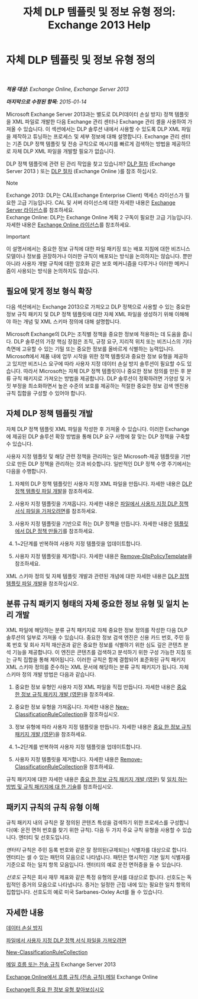 ﻿---
title: '자체 DLP 템플릿 및 정보 유형 정의: Exchange 2013 Help'
TOCTitle: 자체 DLP 템플릿 및 정보 유형 정의
ms:assetid: f4622dba-3347-4758-b4a2-f01b043c908c
ms:mtpsurl: https://technet.microsoft.com/ko-kr/library/JJ674310(v=EXCHG.150)
ms:contentKeyID: 50484543
ms.date: 05/22/2018
mtps_version: v=EXCHG.150
ms.translationtype: MT
---

# 자체 DLP 템플릿 및 정보 유형 정의

 

_**적용 대상:** Exchange Online, Exchange Server 2013_

_**마지막으로 수정된 항목:** 2015-01-14_

Microsoft Exchange Server 2013과는 별도로 DLP(데이터 손실 방지) 정책 템플릿을 XML 파일로 개발한 다음 Exchange 관리 센터나 Exchange 관리 셸을 사용하여 가져올 수 있습니다. 이 섹션에서는 DLP 솔루션 내에서 사용할 수 있도록 DLP XML 파일을 제작하고 튜닝하는 프로세스 및 세부 정보에 대해 설명합니다. Exchange 관리 센터는 기존 DLP 정책 템플릿 및 전송 규칙으로 메시지를 빠르게 검색하는 방법을 제공하므로 자체 DLP XML 파일을 개발할 필요가 없습니다.

DLP 정책 템플릿에 관련 된 관리 작업을 찾고 있습니까? [DLP 절차](dlp-procedures-exchange-2013-help.md) (Exchange Server 2013 ) 또는 [DLP 절차](https://technet.microsoft.com/ko-kr/library/jj938003\(v=exchg.150\)) (Exchange Online )를 참조 하십시오.


> [!NOTE]
> Exchange 2013: DLP는 CAL(Exchange Enterprise Client) 액세스 라이선스가 필요한 고급 기능입니다. CAL 및 서버 라이선스에 대한 자세한 내용은 <A href="https://go.microsoft.com/fwlink/p/?linkid=237292">Exchange Server 라이선스</A>를 참조하세요.<BR>Exchange Online: DLP는 Exchange Online 계획 2 구독이 필요한 고급 기능입니다. 자세한 내용은 <A href="https://go.microsoft.com/fwlink/p/?linkid=286154">Exchange Online 라이선스</A>를 참조하세요.




> [!IMPORTANT]
> 이 설명서에서는 중요한 정보 규칙에 대한 파일 패키징 또는 배포 지침에 대한 비즈니스 모델이나 정보를 권장하거나 이러한 규칙이 배포되는 방식을 논의하지는 않습니다. 뿐만 아니라 사용자 개발 규칙에 대한 암호화 같은 보호 메커니즘을 다루거나 이러한 메커니즘이 사용되는 방식을 논의하지도 않습니다.



## 필요에 맞게 정보 형식 확장

다음 섹션에서는 Exchange 2013으로 가져오고 DLP 정책으로 사용할 수 있는 중요한 정보 규칙 패키지 및 DLP 정책 템플릿에 대한 자체 XML 파일을 생성하기 위해 이해해야 하는 개념 및 XML 스키마 정의에 대해 설명합니다.

Microsoft Exchange의 DLP는 조직별 정책을 중요한 정보에 적용하는 데 도움을 줍니다. DLP 솔루션의 가장 핵심 장점은 조직, 규정 요구, 지리적 위치 또는 비즈니스의 기타 측면에 고유할 수 있는 기밀 또는 중요한 정보를 올바르게 식별하는 능력입니다. Microsoft에서 제품 내에 업무 시작을 위한 정책 템플릿과 중요한 정보 유형을 제공하고 있지만 비즈니스 요구에 따라 사용자 지정 데이터 손실 방지 솔루션이 필요할 수도 있습니다. 따라서 Microsoft는 자체 DLP 정책 템플릿이나 중요한 정보 정의를 만든 후 분류 규칙 패키지로 가져오는 방법을 제공합니다. DLP 솔루션이 정확하려면 가양성 및 거짓 부정을 최소화하면서 높은 수준의 보호를 제공하는 적절한 중요한 정보 검색 엔진용 규칙 집합을 구성할 수 있어야 합니다.

## 자체 DLP 정책 템플릿 개발

자체 DLP 정책 템플릿 XML 파일을 작성한 후 가져올 수 있습니다. 이러한 Exchange에 제공된 DLP 솔루션 확장 방법을 통해 DLP 요구 사항에 잘 맞는 DLP 정책을 구축할 수 있습니다.

사용자 지정 템플릿 및 해당 관련 정책을 관리하는 일은 Microsoft-제공 템플릿을 기반으로 만든 DLP 정책을 관리하는 것과 비슷합니다. 일반적인 DLP 정책 수명 주기에서는 다음을 수행합니다.

1.  자체의 DLP 정책 템플릿인 사용자 지정 XML 파일을 만듭니다. 자세한 내용은 [DLP 정책 템플릿 파일 개발](xml-rule-schema-and-rule-structure-guide-for-dlp-policy-files.md)을 참조하세요.

2.  사용자 지정 템플릿을 가져옵니다. 자세한 내용은 [파일에서 사용자 지정 DLP 정책 서식 파일을 가져오려면](import-a-custom-dlp-policy-template-from-a-file-exchange-2013-help.md)를 참조하세요.

3.  사용자 지정 템플릿을 기반으로 하는 DLP 정책을 만듭니다. 자세한 내용은 [템플릿에서 DLP 정책 만들기](how-to-new-dlp-data-loss-prevention-policy-template.md)를 참조하세요.

4.  1~2단계를 반복하여 사용자 지정 템플릿을 업데이트합니다.

5.  사용자 지정 템플릿을 제거합니다. 자세한 내용은 [Remove-DlpPolicyTemplate](https://technet.microsoft.com/ko-kr/library/jj215739\(v=exchg.150\))을 참조하세요.

XML 스키마 정의 및 자체 템플릿 개발과 관련된 개념에 대한 자세한 내용은 [DLP 정책 템플릿 파일 개발](xml-rule-schema-and-rule-structure-guide-for-dlp-policy-files.md)을 참조하십시오.

## 분류 규칙 패키지 형태의 자체 중요한 정보 유형 및 일치 논리 개발

XML 파일에 해당하는 분류 규칙 패키지로 자체 중요한 정보 정의를 작성한 다음 DLP 솔루션의 일부로 가져올 수 있습니다. 중요한 정보 검색 엔진은 신용 카드 번호, 주민 등록 번호 및 회사 지적 재산권과 같은 중요한 정보를 식별하기 위한 심도 깊은 콘텐츠 분석 기능을 제공합니다. 이 엔진은 콘텐츠를 검색하고 분석하기 위한 구성 가능한 지침 또는 규칙 집합을 통해 제어됩니다. 이러한 규칙은 함께 결합되어 표준화된 규칙 패키지 XML 스키마 정의를 준수하는 XML 문서에 해당하는 분류 규칙 패키지가 됩니다. 자체 스키마 정의 개발 방법은 다음과 같습니다.

1.  중요한 정보 유형인 사용자 지정 XML 파일을 직접 만듭니다. 자세한 내용은 [중요 한 정보 규칙 패키지 개발 (영문)](technical-description-of-xml-schema-for-dlp-rule-packages.md)을 참조하세요.

2.  중요한 정보 유형을 가져옵니다. 자세한 내용은 [New-ClassificationRuleCollection](https://technet.microsoft.com/ko-kr/library/jj218619\(v=exchg.150\))을 참조하십시오.

3.  정보 유형에 따라 사용자 지정 템플릿을 만듭니다. 자세한 내용은 [중요 한 정보 규칙 패키지 개발 (영문)](technical-description-of-xml-schema-for-dlp-rule-packages.md)을 참조하세요.

4.  1~2단계를 반복하여 사용자 지정 템플릿을 업데이트합니다.

5.  사용자 지정 템플릿을 제거합니다. 자세한 내용은 [Remove-ClassificationRuleCollection](https://technet.microsoft.com/ko-kr/library/jj218670\(v=exchg.150\))을 참조하세요.

규칙 패키지에 대한 자세한 내용은 [중요 한 정보 규칙 패키지 개발 (영문)](technical-description-of-xml-schema-for-dlp-rule-packages.md) 및 [일치 하는 방법 및 규칙 패키지에 대 한 기술](technical-description-of-xsd-rule-matching-for-dlp-rule-packages.md)를 참조하십시오.

## 패키지 규칙의 규칙 유형 이해

규칙 패키지 내의 규칙은 잘 정의된 콘텐츠 특성을 검색하기 위한 프로세스를 구성합니다(예: 운전 면허 번호를 찾기 위한 규칙). 다음 두 가지 주요 규칙 유형을 사용할 수 있습니다. 엔터티 및 선호도입니다.

*엔터티* 규칙은 주민 등록 번호와 같은 잘 정의된(규제되는) 식별자를 대상으로 합니다. 엔터티는 셀 수 있는 패턴의 모음으로 나타냅니다. 패턴은 명시적인 기본 일치 식별자를 기준으로 하는 일치 항목 모음입니다. 엔터티의 예로 운전 면허증을 들 수 있습니다.

*선호도* 규칙은 회사 재무 제표와 같은 특정 유형의 문서를 대상으로 합니다. 선호도는 독립적인 증거의 모음으로 나타냅니다. 증거는 일정한 근접 내에 있는 필요한 일치 항목의 집합입니다. 선호도의 예로 미국 Sarbanes-Oxley Act를 들 수 있습니다.

## 자세한 내용

[데이터 손실 방지](technical-overview-of-dlp-data-loss-prevention-in-exchange.md)

[파일에서 사용자 지정 DLP 정책 서식 파일을 가져오려면](import-a-custom-dlp-policy-template-from-a-file-exchange-2013-help.md)

[New-ClassificationRuleCollection](https://technet.microsoft.com/ko-kr/library/jj218619\(v=exchg.150\))

[메일 흐름 또는 전송 규칙](mail-flow-rules-transport-rules-in-exchange-2013-exchange-2013-help.md) Exchange Server 2013

[Exchange Online에서 흐름 규칙 (전송 규칙) 메일](https://technet.microsoft.com/ko-kr/library/jj919238\(v=exchg.150\)) Exchange Online

[Exchange의 중요 한 정보 유형 찾아보십시오](what-the-sensitive-information-types-in-exchange-look-for-exchange-online-help.md)

